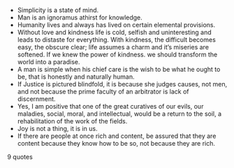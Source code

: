  - Simplicity is a state of mind.
 - Man is an ignoramus athirst for knowledge.
 - Humanity lives and always has lived on certain elemental provisions.
 - Without love and kindness life is cold, selfish and uninteresting and leads to distaste for everything. With kindness, the difficult becomes easy, the obscure clear; life assumes a charm and it’s miseries are softened. If we knew the power of kindness. we should transform the world into a paradise.
 - A man is simple when his chief care is the wish to be what he ought to be, that is honestly and naturally human.
 - If Justice is pictured blindfold, it is because she judges causes, not men, and not because the prime faculty of an arbitrator is lack of discernment.
 - Yes, I am positive that one of the great curatives of our evils, our maladies, social, moral, and intellectual, would be a return to the soil, a rehabilitation of the work of the fields.
 - Joy is not a thing, it is in us.
 - If there are people at once rich and content, be assured that they are content because they know how to be so, not because they are rich.

9 quotes